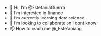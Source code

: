 - 👋 Hi, I’m @EstefaniaGuerra
- 👀 I’m interested in finance
- 🌱 I’m currently learning data science
- 💞️ I’m looking to collaborate on i dont know
- 📫 How to reach me @_Estefaniaag

<!---
EstefaniaGuerra/EstefaniaGuerra is a ✨ special ✨ repository because its `README.md` (this file) appears on your GitHub profile.
You can click the Preview link to take a look at your changes.
--->
